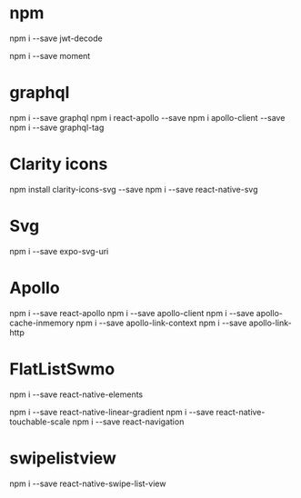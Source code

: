 # npm
npm i --save jwt-decode

npm i --save moment

# graphql
npm i --save graphql
npm i react-apollo --save
npm i apollo-client --save
npm i --save graphql-tag

# Clarity icons
npm install clarity-icons-svg --save
npm i --save react-native-svg

# Svg
npm i --save expo-svg-uri

# Apollo
npm i --save react-apollo
npm i --save apollo-client
npm i --save apollo-cache-inmemory
npm i --save apollo-link-context
npm i --save apollo-link-http

# FlatListSwmo
npm i --save react-native-elements

npm i --save react-native-linear-gradient
npm i --save react-native-touchable-scale
npm i --save react-navigation

# swipelistview
npm i --save react-native-swipe-list-view



